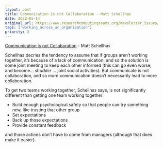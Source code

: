 ```yaml
---
layout: post
title: Communication is not Collaboration - Matt Schellhas
date: 2022-05-14
original_url: https://www.researchcomputingteams.org/newsletter_issues/0122
tags: ['working_across_an_organization']
priority: 3
---
```


<!-- markdownlint-disable MD033 -->
<!-- markdownlint-disable MD041 -->
<!-- markdownlint-disable MD049 -->

[Communication is not Collaboration](https://matt-schellhas.medium.com/communication-is-not-collaboration-3896140e7dd6) - Matt Schellhas

Schellhas decries the tendency to assume that if groups aren’t working together, it’s because of a lack of communication, and so the solution is some joint meeting to keep each other informed (this can go even worse, and become… *shudder* … joint social activities).  But communicate is not collaboration, and so more communication doesn’t necessarily lead to more collaboration.

To get two teams working together, Schellhas says, is not significantly different than getting one team working together:

- Build enough psychological safety so that people can try something new, like trusting that other group
- Set expectations
- Back up those expectations
- Provide constant feedback

and those actions don’t have to come from managers (although that does make it easier).